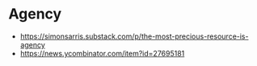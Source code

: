 # Agency

* https://simonsarris.substack.com/p/the-most-precious-resource-is-agency
* https://news.ycombinator.com/item?id=27695181
